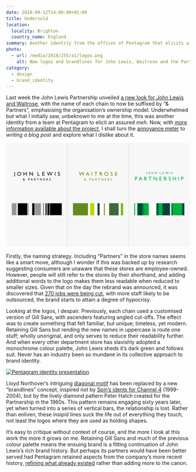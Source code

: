 ```yaml
---
date: 2018-09-12T14:00:00+01:00
title: Undersold
location:
  locality: Brighton
  country_name: England
summary: Another identity from the offices of Pentagram that elicits a feeling somewhere between despair and indifference.
photo:
  - url: /media/2018/255/a1/logos.png
    alt: New logos and brandlines for John Lewis, Waitrose and the Partnership.
category:
  - design
  - brand_identity
---
```


Last week the John Lewis Partnership unveiled [a new look for John Lewis and Waitrose][1], with the name of each chain to now be suffixed by “& Partners”, emphasising the organisation’s ownership model. Underwhelmed but what I initially saw, unbeknown to me at the time, this was another identity from a team at Pentagram to elicit an assured _meh_. Now, with [more information available about the project][2], I shall turn the [annoyance meter][3] to _writing a blog post_ and explore what I dislike about it.

[![New logos and brandlines for John Lewis, Waitrose and the Partnership.](/media/2018/255/a1/logos.png "New logos and brandlines for John Lewis, Waitrose and the Partnership. Image: Pentagram")][i1]

Firstly, the naming strategy. Including “Partners” in the store names seems like a smart move, although I wonder if this was backed up by research suggesting consumers are unaware that these stores are employee-owned. However, people will still refer to the stores by their shorthand, and adding additional words to the logo makes them less readable when reduced to smaller sizes. Given that on the day the rebrand was announced, it was discovered that [270 jobs were being cut][4], with more staff likely to be outsourced, the brand starts to attain a degree of hypocrisy.

Looking at the logos, I despair. Previously, each chain used a customised version of Gill Sans, with ascenders featuring angled cut-offs. The effect was to create something that felt familiar, but unique; timeless, yet modern. Retaining Gill Sans but rending the new names in uppercase is route one stuff; wholly unoriginal, and only serves to reduce their readability further. And when every other department store has slavishly adopted a monochrome colour palette, John Lewis sheds it’s dark green and follows suit. Never has an industry been so mundane in its collective approach to brand identity.

[![Pentagram identity presentation](https://i.vimeocdn.com/video/723701449-78ef769f15fcc32d024aa9084cefe6eab1925c18595a177d3140f6a2f4d079d1-d_320)](https://vimeo.com/288323929 "The brandlines were inspired by a Peter Hatch pattern created for the John Lewis Partnership in the 1960s.")

Lloyd Northover’s intriguing [diagonal motif][5] has been replaced by a new “brandlines” concept, inspired not by [Spin’s idents for Channel 4][6] (1999-2004), but by the lively diamond pattern Peter Hatch created for the Partnership in the 1960s. This pattern remains engaging sixty years later, yet when turned into a series of vertical bars, the relationship is lost. Rather than enliven, these insipid lines suck the life out of everything they touch, not least the logos where they are used as holding shapes.

It’s easy to critique without context of course, and the more I look at this work the more it grows on me. Retaining Gill Sans and much of the previous colour palette means the ensuing brand is a fitting continuation of John Lewis’s rich brand history. But perhaps its partners would have been better served had Pentagram retained aspects from the company’s more recent history, [refining what already existed][7] rather than adding more to the canon.

[1]: https://www.pentagram.com/work/the-john-lewis-partnership/story
[2]: https://www.itsnicethat.com/features/pentagram-harry-pearce-the-john-lewis-partnership-redesign-graphic-design-050918
[3]: https://haiprl.andyhiggs.uk
[4]: https://www.theguardian.com/business/2018/sep/04/john-lewis-joins-department-store-rout-with-250-job-cuts
[5]: https://www.johnlloyd.uk.com/lloyd-northover/identity/2/1/
[6]: https://identcentral.co.uk/idents/channel-4/channel-4/channel-4-1999-2004/channel-4-idents-1999/
[7]: /2018/202/a1/brands_renewed/
[i1]: https://www.pentagram.com/work/the-john-lewis-partnership/story
